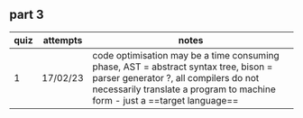 

## part 3
| quiz | attempts | notes |
| ---- | -------- | ----- |
| 1    | 17/02/23 | code optimisation may be a time consuming phase, AST = abstract syntax tree, bison = parser generator ?,  all compilers do not necessarily translate a program to machine form - just a ==target language==      |
